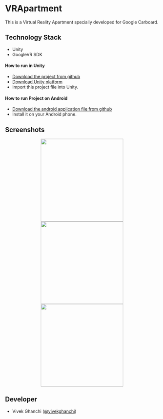 # VRApartment
This is a Virtual Reality  Apartment specially developed for Google Carboard.

## Technology Stack
- Unity
- GoogleVR SDK

#### How to run in Unity
 * [Download the project from github](https://github.com/vivekghanchi/VRApartment)
 * [Download Unity platform](https://unity3d.com/get-unity/download)
 * Import this project file into Unity. 
 
#### How to run Project on Android
* [Download the android application file from github](https://github.com/vivekghanchi/VRApartment/tree/master/APK)
* Install it on your Android phone.

## Screenshots

<p align="center">
<img src="Screenshot/screenshot1.png" height = "270" width="270"> <img src="Screenshot/Screenshot2.png" height = "270" width="270"> <img src="Screenshot/Screenshot3.png" height = "270" width="270">
</p>

## Developer
- Vivek Ghanchi ([@vivekghanchi](https://github.com/vivekghanchi))
